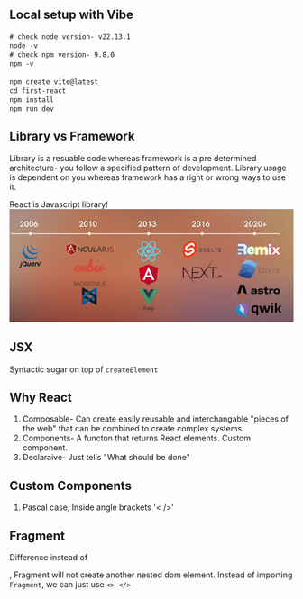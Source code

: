 ## Local setup with Vibe

```
# check node version- v22.13.1
node -v
# check npm version- 9.8.0
npm -v

npm create vite@latest
cd first-react
npm install
npm run dev
```
## Library vs Framework
Library is a resuable code whereas framework is a pre determined architecture- you follow a specified pattern of development. Library usage is dependent on you whereas framework has a right or wrong ways to use it. 

React is Javascript library!
![History](image.png)

## JSX
Syntactic sugar on top of `createElement`

## Why React
1. Composable- Can create easily reusable and interchangable "pieces of the web" that can be combined to create complex systems
2. Components- A functon that returns React elements. Custom component.
3. Declaraive- Just tells "What should be done"

## Custom Components
1. Pascal case, Inside angle brackets '< />'

## Fragment
Difference instead of <div>, Fragment will not create another nested dom element. Instead of importing `Fragment`, we can just use `<> </>`